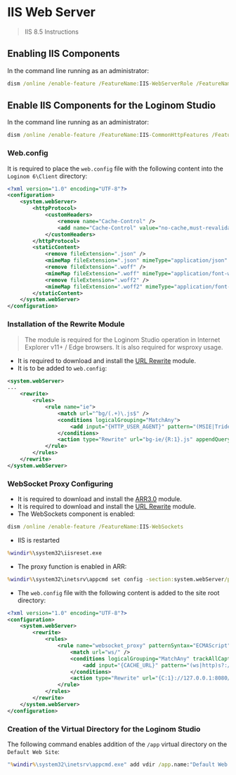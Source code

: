 # IIS Web Server

> IIS 8.5 Instructions

## Enabling IIS Components

In the command line running as an administrator:

```cmd
dism /online /enable-feature /FeatureName:IIS-WebServerRole /FeatureName:IIS-WebServer /FeatureName:IIS-WebServerManagementTools /FeatureName:IIS-ManagementScriptingTools
```

## Enable IIS Components for the Loginom Studio

In the command line running as an administrator:

```cmd
dism /online /enable-feature /FeatureName:IIS-CommonHttpFeatures /FeatureName:IIS-StaticContent /FeatureName:IIS-DefaultDocument /FeatureName:IIS-Performance /FeatureName:IIS-HttpCompressionStatic
```

### Web.config

It is required to place the `web.config` file with the following content into the `Loginom 6\Client` directory:

```xml
<?xml version="1.0" encoding="UTF-8"?>
<configuration>
    <system.webServer>
        <httpProtocol>
            <customHeaders>
                <remove name="Cache-Control" />
                <add name="Cache-Control" value="no-cache,must-revalidate" />
            </customHeaders>
        </httpProtocol>
        <staticContent>
            <remove fileExtension=".json" />
            <mimeMap fileExtension=".json" mimeType="application/json" />
            <remove fileExtension=".woff" />
            <mimeMap fileExtension=".woff" mimeType="application/font-woff" />
            <remove fileExtension=".woff2" />
            <mimeMap fileExtension=".woff2" mimeType="application/font-woff2" />
        </staticContent>
    </system.webServer>
</configuration>
```

### Installation of the Rewrite Module

> The module is required for the Loginom Studio operation in Internet Explorer v11+ / Edge browsers. It is also required for wsproxy usage.

* It is required to download and install the [URL Rewrite](https://www.iis.net/downloads/microsoft/url-rewrite) module.
* It is to be added to `web.config`:

```xml
<system.webServer>
...
    <rewrite>
        <rules>
            <rule name="ie">
                <match url="^bg/(.+)\.js$" />
                <conditions logicalGrouping="MatchAny">
                    <add input="{HTTP_USER_AGENT}" pattern="(MSIE|Trident)" />
                </conditions>
                <action type="Rewrite" url="bg-ie/{R:1}.js" appendQueryString="false" />
            </rule>
        </rules>
    </rewrite>
</system.webServer>
```

### WebSocket Proxy Configuring

* It is required to download and install the [ARR3.0](https://www.iis.net/downloads/microsoft/application-request-routing#additionalDownloads) module.
* It is required to download and install the [URL Rewrite](https://www.iis.net/downloads/microsoft/url-rewrite) module.
* The WebSockets component is enabled:

```cmd
dism /online /enable-feature /FeatureName:IIS-WebSockets
```

* IIS is restarted

```cmd
%windir%\system32\iisreset.exe
```

* The proxy function is enabled in ARR:

```cmd
%windir%\system32\inetsrv\appcmd set config -section:system.webServer/proxy /enabled:"True"
```

* The `web.config` file with the following content is added to the site root directory:

```xml
<?xml version="1.0" encoding="UTF-8"?>
<configuration>
    <system.webServer>
        <rewrite>
            <rules>
                <rule name="websocket_proxy" patternSyntax="ECMAScript" stopProcessing="false">
                    <match url="ws/" />
                    <conditions logicalGrouping="MatchAny" trackAllCaptures="false">
                        <add input="{CACHE_URL}" pattern="(ws|http)s?://(.*)" />
                    </conditions>
                    <action type="Rewrite" url="{C:1}://127.0.0.1:8080/" appendQueryString="false" />
                </rule>
            </rules>
        </rewrite>
    </system.webServer>
</configuration>
```

### Creation of the Virtual Directory for the Loginom Studio

The following command enables addition of the `/app` virtual directory on the `Default Web Site`:

```cmd
"%windir%\system32\inetsrv\appcmd.exe" add vdir /app.name:"Default Web Site/" / /path:/app /physicalPath:"%ProgramFiles%\BaseGroup\Loginom 6\Client"
```
